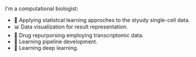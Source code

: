 I'm a computational biologist:
- 📖 Applying statistcal learning approches to the styudy single-cell data.
- 📊 Data visualization for result representation.
- 💊 Drug repurporsing employing transcriptomic data.
- 📍 Learning pipeline development.
- 🧠 Learning deep learning.
